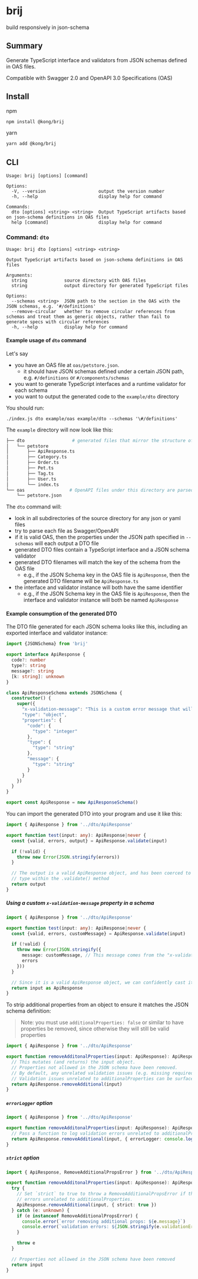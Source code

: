 # brij

build responsively in json-schema

## Summary

Generate TypeScript interface and validators from JSON schemas defined in OAS files.

Compatible with Swagger 2.0 and OpenAPI 3.0 Specifications (OAS)

## Install

npm
```sh
npm install @kong/brij
```

yarn
```sh
yarn add @kong/brij
```

## CLI

```
Usage: brij [options] [command]

Options:
  -V, --version                    output the version number
  -h, --help                       display help for command

Commands:
  dto [options] <string> <string>  Output TypeScript artifacts based on json-schema definitions in OAS files
  help [command]                   display help for command
```

### Command: `dto`

```
Usage: brij dto [options] <string> <string>

Output TypeScript artifacts based on json-schema definitions in OAS files

Arguments:
  string              source directory with OAS files
  string              output directory for generated TypeScript files

Options:
  --schemas <string>  JSON path to the section in the OAS with the JSON schemas, e.g. '#/definitions'
  --remove-circular   whether to remove circular references from schemas and treat them as generic objects, rather than fail to generate specs with circular references
  -h, --help          display help for command
```

#### Example usage of `dto` command
Let's say
- you have an OAS file at `oas/petstore.json`.
  - it should have JSON schemas defined under a certain JSON path, e.g. `#/definitions` or `#/components/schemas`
- you want to generate TypeScript interfaces and a runtime validator for each schema
- you want to output the generated code to the `example/dto` directory

You should run:
```
./index.js dto example/oas example/dto --schemas '\#/definitions'
```
The `example` directory will now look like this:
```sh
├── dto                  # generated files that mirror the structure of the source directory
│   └── petstore
│       ├── ApiResponse.ts
│       ├── Category.ts
│       ├── Order.ts
│       ├── Pet.ts
│       ├── Tag.ts
│       ├── User.ts
│       └── index.ts
└── oas                 # OpenAPI files under this directory are parsed for JSON schemas
    └── petstore.json
```

The `dto` command will:
- look in all subdirectories of the source directory for any json or yaml files
- try to parse each file as Swagger/OpenAPI
- if it is valid OAS, then the properties under the JSON path specified in `--schemas` will each output a DTO file
- generated DTO files contain a TypeScript interface and a JSON schema validator
- generated DTO filenames will match the key of the schema from the OAS file
  - e.g., if the JSON Schema key in the OAS file is `ApiResponse`, then the generated DTO filename will be `ApiResponse.ts`
- the interface and validator instance will both have the same identifier
  - e.g., if the JSON Schema key in the OAS file is `ApiResponse`, then the interface and validator instance will both be named `ApiResponse`

#### Example consumption of the generated DTO

The DTO file generated for each JSON schema looks like this, including an exported interface and validator instance:
```ts
import {JSONSchema} from 'brij'

export interface ApiResponse {
  code?: number
  type?: string
  message?: string
  [k: string]: unknown
}

class ApiResponseSchema extends JSONSchema {
  constructor() {
    super({
      "x-validation-message": "This is a custom error message that will be returned when validation fails"
      "type": "object",
      "properties": {
        "code": {
          "type": "integer"
        },
        "type": {
          "type": "string"
        },
        "message": {
          "type": "string"
        }
      }
    })
  }
}

export const ApiResponse = new ApiResponseSchema()
```

You can import the generated DTO into your program and use it like this:
```ts
import { ApiResponse } from '../dto/ApiResponse'

export function test(input: any): ApiResponse|never {
  const {valid, errors, output} = ApiResponse.validate(input)

  if (!valid) {
    throw new Error(JSON.stringify(errors))
  }

  // The output is a valid ApiResponse object, and has been coerced to the correct
  // type within the .validate() method
  return output
}
```

##### Using a custom `x-validation-message` property in a schema

```ts
import { ApiResponse } from '../dto/ApiResponse'

export function test(input: any): ApiResponse|never {
  const {valid, errors, customMessage} = ApiResponse.validate(input)

  if (!valid) {
    throw new Error(JSON.stringify({
      message: customMessage, // This message comes from the "x-validation-message" property on the schema
      errors
    }))
  }

  // Since it is a valid ApiResponse object, we can confidently cast it the expected type
  return input as ApiResponse
}
```

To strip additional properties from an object to ensure it matches the JSON schema definition:

> Note: you must use `additionalProperties: false` or similar to have properties be removed, since otherwise they will still be valid properties

```ts
import { ApiResponse } from '../dto/ApiResponse'

export function removeAdditonalProperties(input: ApiResponse): ApiResponse|never {
  // This mutates (and returns) the input object.
  // Properties not allowed in the JSON schema have been removed.
  // By default, any unrelated validation issues (e.g. missing required props, invalid types) are ignored.
  // Validation issues unrelated to additionalProperties can be surfaced using either `errorLogger` or `strict` option (see below).
  return ApiResponse.removeAdditional(input)
}
```


##### `errorLogger` option

```ts
import { ApiResponse } from '../dto/ApiResponse'

export function removeAdditonalProperties(input: ApiResponse): ApiResponse|never {
  // Pass a function to log validation errors unrelated to additionalProperties with.
  return ApiResponse.removeAdditional(input, { errorLogger: console.log })
}
```

##### `strict` option

```ts
import { ApiResponse, RemoveAdditionalPropsError } from '../dto/ApiResponse'

export function removeAdditonalProperties(input: ApiResponse): ApiResponse|never {
  try {
    // Set `strict` to true to throw a RemoveAdditionalPropsError if there are validation
    // errors unrelated to additionalProperties.
    ApiResponse.removeAdditional(input, { strict: true })
  } catch (e: unknown) {
    if (e instanceof RemoveAdditionalPropsError) {
      console.error(`error removing additional props: ${e.message}`)
      console.error(`validation errors: ${JSON.stringify(e.validationErrors)}`)
    }

    throw e
  }

  // Properties not allowed in the JSON schema have been removed
  return input
}
```